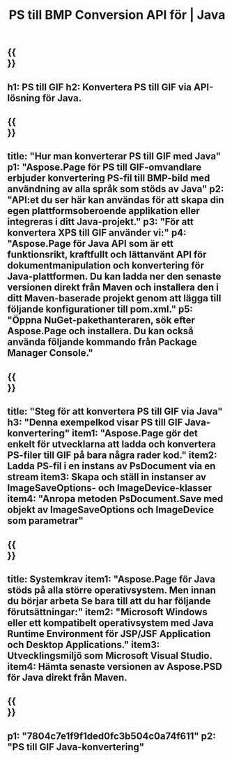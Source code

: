 ﻿---
translation: true
template: /_templates/_conversion-child-java.md
title: PS till BMP Conversion API för | Java
url: /java/conversion/ps-to-gif/
description: Exempel på Java-konverteringskod för PS-format till GIF-fil. Använd den här exempelkoden för att konvertera PS till GIF inom alla Java-baserade webb- eller skrivbordsapplikationer.
informat: PS
outformat: GIF
otherformats: XPS EPS
---

{{<section banner>}}
---
h1: PS till GIF
h2: Konvertera PS till GIF via API-lösning för Java.
---

{{<section overview>}}
---
title: "Hur man konverterar PS till GIF med Java"
p1: "Aspose.Page för PS till GIF-omvandlare erbjuder konvertering PS-fil till BMP-bild med användning av alla språk som stöds av Java"
p2: "API:et du ser här kan användas för att skapa din egen plattformsoberoende applikation eller integreras i ditt Java-projekt."
p3: "För att konvertera XPS till GIF använder vi:"
p4: "Aspose.Page för Java API som är ett funktionsrikt, kraftfullt och lättanvänt API för dokumentmanipulation och konvertering för Java-plattformen. Du kan ladda ner den senaste versionen direkt från Maven och installera den i ditt Maven-baserade projekt genom att lägga till följande konfigurationer till pom.xml."
p5: "Öppna NuGet-pakethanteraren, sök efter Aspose.Page och installera. Du kan också använda följande kommando från Package Manager Console."
---

{{<section feature1>}}
---
title: "Steg för att konvertera PS till GIF via Java"
h3: "Denna exempelkod visar PS till GIF Java-konvertering"
item1: "Aspose.Page gör det enkelt för utvecklarna att ladda och konvertera PS-filer till GIF på bara några rader kod."
item2: Ladda PS-fil i en instans av PsDocument via en stream
item3: Skapa och ställ in instanser av ImageSaveOptions- och ImageDevice-klasser
item4: "Anropa metoden PsDocument.Save med objekt av ImageSaveOptions och ImageDevice som parametrar"
---

{{<section feature2>}}
---
title: Systemkrav
item1: "Aspose.Page för Java stöds på alla större operativsystem. Men innan du börjar arbeta Se bara till att du har följande förutsättningar:"
item2: "Microsoft Windows eller ett kompatibelt operativsystem med Java Runtime Environment för JSP/JSF Application och Desktop Applications."
item3: Utvecklingsmiljö som Microsoft Visual Studio.
item4: Hämta senaste versionen av Aspose.PSD för Java direkt från Maven.
---

{{<section gist>}}
---
p1: "7804c7e1f9f1ded0fc3b504c0a74f611"
p2: "PS till GIF Java-konvertering"
---
